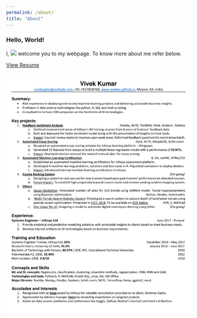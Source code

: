 ```yaml
---
permalink: /about/
title: "About"
---
```


### Hello, World! 
I, [![](https://img.shields.io/badge/Vivek-Kumar-red.svg)](https://sourcerer.io/vivekec) welcome you to my webpage. To know more about me refer below.


[View Resume](https://github.com/vivekec/certifications/blob/master/VK_resume.pdf)

![Currently working to display pdf](/images/VK_resume.png)
